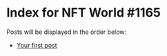 # Index for NFT World #1165
Posts will be displayed in the order below:

- [Your first post](./001-first.md)

